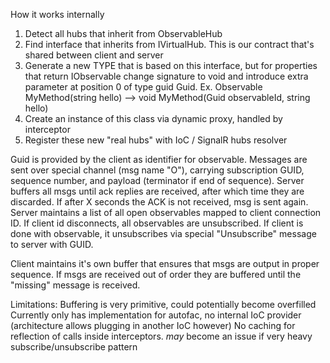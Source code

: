 How it works internally

1. Detect all hubs that inherit from ObservableHub
2. Find interface that inherits from IVirtualHub. This is our contract that's shared between client and server
3. Generate a new TYPE that is based on this interface, but for properties that return IObservable change signature to void and introduce extra parameter at position 0 of type guid Guid.
Ex. Observable<string> MyMethod(string hello)  --> void MyMethod(Guid observableId, string hello)
4. Create an instance of this class via dynamic proxy, handled by interceptor
5. Register these new "real hubs" with IoC / SignalR hubs resolver

Guid is provided by the client as identifier for observable. Messages are sent over special channel (msg name "O"), carrying subscription GUID, sequence number, and payload (terminator if end of sequence). 
Server buffers all msgs until ack replies are received, after which time they are discarded. If after X seconds the ACK is not received, msg is sent again. 
Server maintains a list of all open observables mapped to client connection ID. If client id disconnects, all observables are unsubscribed.
If client is done with observable, it unsubscribes via special "Unsubscribe" message to server with GUID.

Client maintains it's own buffer that ensures that msgs are output in proper sequence. If msgs are received out of order they are buffered until the "missing" message is received.

Limitations:
Buffering is very primitive, could potentially become overfilled
Currently only has implementation for autofac, no internal IoC provider (architecture allows plugging in another IoC however)
No caching for reflection of calls inside interceptors. *may* become an issue if very heavy subscribe/unsubscribe pattern
